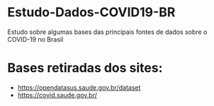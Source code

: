 # Estudo-Dados-COVID19-BR
Estudo sobre algumas bases das principais fontes de dados sobre o COVID-19 no Brasil

# Bases retiradas dos sites:
* https://opendatasus.saude.gov.br/dataset
* https://covid.saude.gov.br/